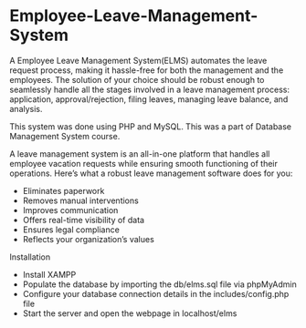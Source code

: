 # Employee-Leave-Management-System

A Employee Leave Management System(ELMS) automates the leave request process, making it hassle-free for both the management and the employees. The solution of your choice should be robust enough to seamlessly handle all the stages involved in a leave management process: application, approval/rejection, filing leaves, managing leave balance, and analysis.

This system was done using PHP and MySQL. This was a part of Database Management System course.

A leave management system is an all-in-one platform that handles all employee vacation requests while ensuring smooth functioning of their operations. Here’s what a robust leave management software does for you:

* Eliminates paperwork
* Removes manual interventions
* Improves communication
* Offers real-time visibility of data
* Ensures legal compliance
* Reflects your organization’s values

Installation

* Install XAMPP 
* Populate the database by importing the db/elms.sql file via phpMyAdmin
* Configure your database connection details in the includes/config.php file
* Start the server and open the webpage in localhost/elms
